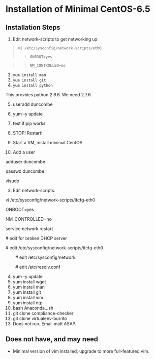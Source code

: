 Installation of Minimal CentOS-6.5
==================================

Installation Steps
------------------

1.  Edit network-scripts to get networking up
  
  > `vi /etc/sysconfig/network-scripts/eth0`
  > > `ONBOOT=yes`

  > >  `NM_CONTROLLED=no`

2.  `yum install man`
3.  `yum install git`
4.  `yum install python`

This provides python 2.6.6. We need 2.7.6.

5.  useradd duncombe
6.  yum -y update
7.  test if pip works
8.  STOP! Restart!

1.  Start a VM, install minimal CentOS.
2.  Add a user

adduser duncombe

passwd duncombe

visudo

3.  Edit network-scripts.

vi /etc/sysconfig/network-scripts/ifcfg-eth0

ONBOOT=yes

NM\_CONTROLLED=no

service network restart

\# edit for broken DHCP server

\# edit /etc/sysconfig/network-scripts/ifcfg-eth0

        \# edit /etc/sysconfig/network

        \# edit /etc/resolv.conf

4.  yum -y update
5.  yum install wget
6.  yum install man
7.  yum install git
8.  yum install vim
9.  yum install ntp
10. bash Anaconda...sh
11. git clone compliance-checker
12. git clone virtualenv-burrito
13. Does not run. Email matt ASAP.

Does not have, and may need
---------------------------

-   Minimal version of vim installed, upgrade to more full-featured vim.


